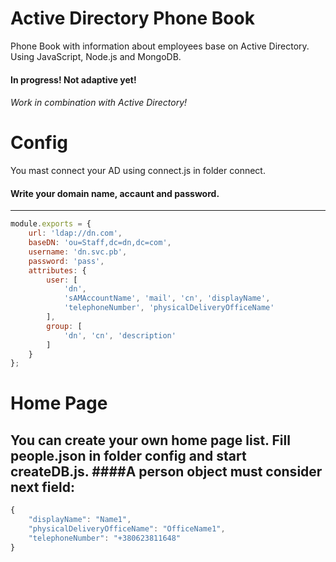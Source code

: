 # Active Directory Phone Book

Phone Book with information about employees base on Active Directory.
Using JavaScript, Node.js and MongoDB.

#### In progress! Not adaptive yet!
###### Work in combination with Active Directory!

# Config

You mast connect your AD using connect.js in folder connect.
#### Write your domain name, accaunt and password.
--------------

```js
module.exports = {
    url: 'ldap://dn.com',
    baseDN: 'ou=Staff,dc=dn,dc=com',
    username: 'dn.svc.pb',
    password: 'pass',
    attributes: {
        user: [
            'dn',
            'sAMAccountName', 'mail', 'cn', 'displayName',
            'telephoneNumber', 'physicalDeliveryOfficeName'
        ],
        group: [
            'dn', 'cn', 'description'
        ]
    }
};
```

# Home Page

You can create your own home page list. Fill people.json in folder config and start createDB.js.
####A person object must consider next field:
--------------

```js
{
	"displayName": "Name1",
	"physicalDeliveryOfficeName": "OfficeName1",
	"telephoneNumber": "+380623811648"
}
```
